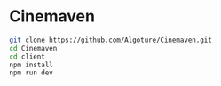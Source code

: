 # Cinemaven
```bash
git clone https://github.com/Algoture/Cinemaven.git
cd Cinemaven
cd client
npm install
npm run dev
